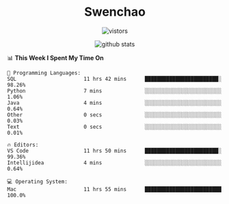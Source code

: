 <h1 align="center">Swenchao</h3>

<p align="center">
  <img src="https://visitor-badge.glitch.me/badge?page_id=Swenchao" alt="vistors" />
</p>

<p align="center">
  <img src="https://github-readme-stats.vercel.app/api?username=Swenchao&count_private=true&show_icons=true&theme=vue-dark&hide_title=true" alt="github stats" />
</p>

<!--START_SECTION:waka-->
📊 **This Week I Spent My Time On** 

```text
💬 Programming Languages: 
SQL                      11 hrs 42 mins      ████████████████████████░   98.26% 
Python                   7 mins              ░░░░░░░░░░░░░░░░░░░░░░░░░   1.06% 
Java                     4 mins              ░░░░░░░░░░░░░░░░░░░░░░░░░   0.64% 
Other                    0 secs              ░░░░░░░░░░░░░░░░░░░░░░░░░   0.03% 
Text                     0 secs              ░░░░░░░░░░░░░░░░░░░░░░░░░   0.01%

🔥 Editors: 
VS Code                  11 hrs 50 mins      ████████████████████████░   99.36% 
Intellijidea             4 mins              ░░░░░░░░░░░░░░░░░░░░░░░░░   0.64%

💻 Operating System: 
Mac                      11 hrs 55 mins      █████████████████████████   100.0%

```


<!--END_SECTION:waka-->
